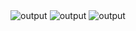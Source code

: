 <img src="/Screenshot 2022-05-25 172705" alt="output">
<img src="/Screenshot 2022-05-25 172742" alt="output">
<img src="/Screenshot 2022-05-25 172803" alt="output">